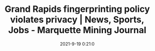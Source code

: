 ---
"title": "Grand Rapids fingerprinting policy violates privacy | News, Sports, Jobs - Marquette Mining Journal"
"date": "2021-9-19 0:21:0"
"feed_name": "GOOGLENEWSMINING"
"feed_website": "https://news.google.com/search?q=mining%2Bincident&hl=en-US&gl=US&ceid=US:en"
"feed_rss": "https://news.google.com/rss/search?q=mining%2Bincident&hl=en-US&gl=US&ceid=US:en"
"link": "https://www.miningjournal.net/opinion/2021/09/grand-rapids-fingerprinting-policy-violates-privacy/"
"file": "_posts/2021-1-1-551c0df5599433d242dac0113823136c79464be5.md"
"accident": "0"
"drilling": "0"
"dead": "0"
"injured": "0"
---